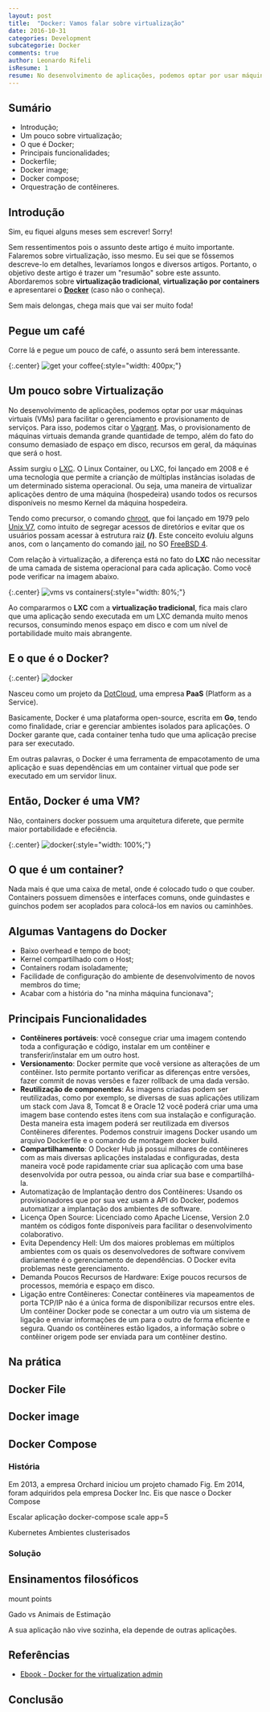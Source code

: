 ```yaml
---
layout: post
title:  "Docker: Vamos falar sobre virtualização"
date: 2016-10-31
categories: Development
subcategorie: Docker
comments: true
author: Leonardo Rifeli
isResume: 1
resume: No desenvolvimento de aplicações, podemos optar por usar máquinas virtuais (VMs) para facilitar o gerenciamento e provisionamento de serviços. Para isso, podemos citar o Vagrant. Mas, o provisionamento de máquinas virtuais demanda grande quantidade de tempo, além do fato do consumo demasiado de espaço em disco, recursos em geral, da máquinas que será o host.
---
```


## Sumário

- Introdução;
- Um pouco sobre virtualização;
- O que é Docker;
- Principais funcionalidades;
- Dockerfile;
- Docker image;
- Docker compose;
- Orquestração de contêineres.

## Introdução

Sim, eu fiquei alguns meses sem escrever! Sorry!

Sem ressentimentos pois o assunto deste artigo é muito importante. Falaremos sobre virtualização, isso mesmo. Eu sei que se fôssemos descreve-lo em detalhes, levaríamos longos e diversos artigos. Portanto, o objetivo deste artigo é trazer um "resumão" sobre este assunto. Abordaremos sobre **virtualização tradicional**, **virtualização por containers** e apresentarei o **[Docker](https://www.docker.com/)** (caso não o conheça).

Sem mais delongas, chega mais que vai ser muito foda!

## Pegue um café

Corre lá e pegue um pouco de café, o assunto será bem interessante.

{:.center}
![get your coffee](/img/posts/2016/10/31/get-coffee.gif){:style="width: 400px;"}

## Um pouco sobre Virtualização

No desenvolvimento de aplicações, podemos optar por usar máquinas virtuais (VMs) para facilitar o gerenciamento e provisionamento de serviços. Para isso, podemos citar o [Vagrant](https://www.vagrantup.com/). Mas, o provisionamento de máquinas virtuais demanda grande quantidade de tempo, além do fato do consumo demasiado de espaço em disco, recursos em geral, da máquinas que será o host.

Assim surgiu o [LXC](https://en.wikipedia.org/wiki/LXC). O Linux Container, ou LXC, foi lançado em 2008 e é uma tecnologia que permite a crianção de múltiplas instâncias isoladas de um determinado sistema operacional. Ou seja, uma maneira de virtualizar aplicações dentro de uma máquina (hospedeira) usando todos os recursos disponíveis no mesmo Kernel da máquina
hospedeira.

Tendo como precursor, o comando [chroot](https://en.wikipedia.org/wiki/Chroot), que foi lançado em 1979 pelo [Unix V7](https://en.wikipedia.org/wiki/Version_7_Unix), como intuito de segregar acessos de diretórios e evitar que os usuários possam acessar à estrutura raiz **(/)**. Este conceito evoluiu alguns anos, com o lançamento do comando [jail](https://www.freebsd.org/cgi/man.cgi?query=jail&sektion=8&manpath=freebsd-release-ports), no SO [FreeBSD 4](https://www.freebsd.org/releases/4.0R/announce.html).

Com relação à virtualização, a diferença está no fato do **LXC** não necessitar de uma camada de sistema operacional para cada aplicação. Como você pode verificar na imagem abaixo.

{:.center}
![vms vs containers](/img/posts/2016/10/31/container-structure.png){:style="width: 80%;"}

Ao compararmos o **LXC** com a **virtualização tradicional**, fica mais claro que uma aplicação sendo executada em um LXC demanda muito menos recursos, consumindo menos espaço em disco e com um nível de portabilidade muito mais abrangente.

## E o que é o Docker?

{:.center}
![docker](/img/posts/2016/10/31/docker.png)

Nasceu como um projeto da [DotCloud](https://cloud.docker.com/), uma empresa **PaaS** (Platform as a Service).

Basicamente, Docker é uma plataforma open-source, escrita em **Go**, tendo como finalidade, criar e gerenciar ambientes isolados para aplicações. O Docker garante que, cada container tenha tudo que uma aplicação precise para ser executado.

Em outras palavras, o Docker é uma ferramenta de empacotamento de uma aplicação e suas dependências em um container virtual que pode ser executado em um servidor linux.

## Então, Docker é uma VM?

Não, containers docker possuem uma arquitetura diferete, que permite maior portabilidade e efeciência.

{:.center}
![docker](/img/posts/2016/10/31/docker-system.png){:style="width: 100%;"}

## O que é um container?

Nada mais é que uma caixa de metal, onde é colocado tudo o que couber. Containers possuem dimensões e interfaces comuns, onde guindastes e guinchos podem ser acoplados para colocá-los em navios ou caminhões.

## Algumas Vantagens do Docker

- Baixo overhead e tempo de boot;
- Kernel compartilhado com o Host;
- Containers rodam isoladamente;
- Facilidade de configuração do ambiente de desenvolvimento de novos membros do time;
- Acabar com a história do "na minha máquina funcionava";

## Principais Funcionalidades

- **Contêineres portáveis**: você consegue criar uma imagem contendo toda a configuração e código, instalar em um contêiner e transferir/instalar em um outro host.
- **Versionamento**: Docker permite que você versione as alterações de um contêiner. Isto permite portanto verificar as diferenças entre versões, fazer commit de novas versões e fazer rollback de uma dada versão.
- **Reutilização de componentes**: As imagens criadas podem ser reutilizadas, como por exemplo, se diversas de suas aplicações utilizam um stack com Java 8, Tomcat 8 e Oracle 12 você poderá criar uma uma imagem base contendo estes itens com sua instalação e configuração. Desta maneira esta imagem poderá ser reutilizada em diversos Contêineres diferentes. Podemos construir imagens Docker usando um arquivo Dockerfile e o comando de montagem docker build.
- **Compartilhamento**: O Docker Hub já possui milhares de contêineres com as mais diversas aplicações instaladas e configuradas, desta maneira você pode rapidamente criar sua aplicação com uma base desenvolvida por outra pessoa, ou ainda criar sua base e compartilhá-la.
- Automatização de Implantação dentro dos Contêineres: Usando os provisionadores que por sua vez usam a API do Docker, podemos automatizar a implantação dos ambientes de software.
- Licença Open Source: Licenciado como Apache License, Version 2.0 mantém os códigos fonte disponíveis para facilitar o desenvolvimento colaborativo.
- Evita Dependency Hell: Um dos maiores problemas em múltiplos ambientes com os quais os desenvolvedores de software convivem diariamente é o gerenciamento de dependências. O Docker evita problemas neste gerenciamento.
- Demanda Poucos Recursos de Hardware: Exige poucos recursos de processos, memória e espaço em disco.
- Ligação entre Contêineres: Conectar contêineres via mapeamentos de porta TCP/IP não é a única forma de disponibilizar recursos entre eles. Um contêiner Docker pode se conectar a um outro via um sistema de ligação e enviar informações de um para o outro de forma eficiente e segura. Quando os contêineres estão ligados, a informação sobre o contêiner origem pode ser enviada para um contêiner destino.

## Na prática

## Docker File

## Docker image

## Docker Compose

### História

Em 2013, a empresa Orchard iniciou um projeto chamado Fig.
Em 2014, foram adquiridos pela empresa Docker Inc.
Eis que nasce o Docker Compose

Escalar aplicação
docker-compose scale app=5

Kubernetes
Ambientes clusterisados

### Solução

## Ensinamentos filosóficos

mount points

Gado vs Animais de Estimação

A sua aplicação não vive sozinha, ela depende de outras aplicações.

## Referências

- [Ebook - Docker for the virtualization admin](https://goto.docker.com/rs/929-FJL-178/images/Docker-for-Virtualization-Admin-eBook.pdf)

## Conclusão
